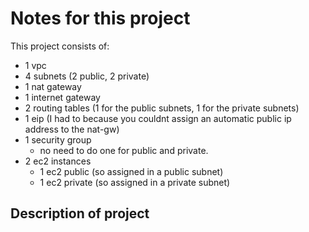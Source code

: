 # Notes for this project

This project consists of:

- 1 vpc
- 4 subnets (2 public, 2 private)
- 1 nat gateway
- 1 internet gateway
- 2 routing tables (1 for the public subnets, 1 for the private subnets)
- 1 eip (I had to because you couldnt assign an automatic public ip address to the nat-gw)
- 1 security group
  - no need to do one for public and private.
- 2 ec2 instances
  - 1 ec2 public (so assigned in a public subnet)
  - 1 ec2 private (so assigned in a private subnet)

## Description of project

